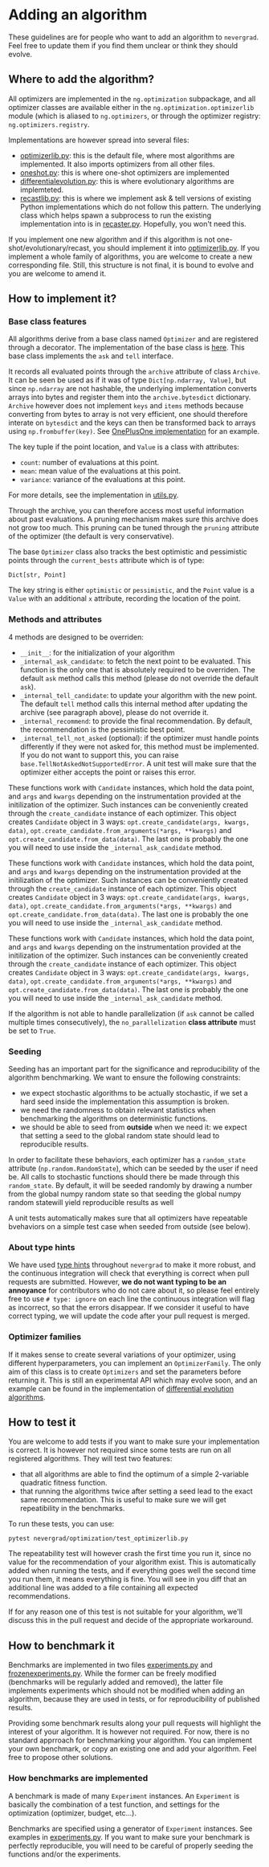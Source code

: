 # Adding an algorithm

These guidelines are for people who want to add an algorithm to `nevergrad`. Feel free to update them if you find them unclear or think they should evolve.

## Where to add the algorithm?

All optimizers are implemented in the `ng.optimization` subpackage, and all optimizer classes are available either in the `ng.optimization.optimizerlib` module (which is aliased to `ng.optimizers`, or through the optimizer registry: `ng.optimizers.registry`.

Implementations are however spread into several files:
- [optimizerlib.py](../nevergrad/optimization/optimizerlib.py): this is the default file, where most algorithms are implemented. It also imports optimizers from all other files.
- [oneshot.py](../nevergrad/optimization/oneshot.py): this is where one-shot optimizers are implemented
- [differentialevolution.py](../nevergrad/optimization/differentialevolution.py): this is where evolutionary algorithms are implemteted.
- [recastlib.py](../nevergrad/optimization/recastlib.py): this is where we implement ask & tell versions of existing Python implementations which do not follow this pattern. The underlying class which helps spawn a subprocess to run the existing implementation into is in [recaster.py](../nevergrad/optimization/recaster.py). Hopefully, you won't need this.

If you implement one new algorithm and if this algorithm is not one-shot/evolutionary/recast, you should implement it into [optimizerlib.py](../nevergrad/optimization/optimizerlib.py). If you implement a whole family of algorithms, you are welcome to create a new corresponding file.
Still, this structure is not final, it is bound to evolve and you are welcome to amend it.


## How to implement it?

### Base class features

All algorithms derive from a base class named `Optimizer` and are registered through a decorator. The implementation of the base class is [here](../nevergrad/optimization/base.py).
This base class implements the `ask` and `tell` interface.

It records all evaluated points through the `archive` attribute of class `Archive`. It can be seen be used as if it was of type `Dict[np.ndarray, Value]`, but since `np.ndarray` are not hashable, the underlying implementation converts arrays into bytes and register them into the `archive.bytesdict` dictionary. `Archive` however does not implement `keys` and `items` methods because converting from bytes to array is not very efficient, one should therefore interate on `bytesdict` and the keys can then be transformed back to arrays using `np.frombuffer(key)`. See [OnePlusOne implementation](../nevergrad/optimization/optimizerlib.py) for an example.


The key tuple if the point location, and `Value` is a class with attributes:
- `count`: number of evaluations at this point.
- `mean`: mean value of the evaluations at this point.
- `variance`: variance of the evaluations at this point.

For more details, see the implementation in [utils.py](../nevergrad/optimization/utils.py).

Through the archive, you can therefore access most useful information about past evaluations. A pruning mechanism makes sure this archive does
not grow too much. This pruning can be tuned through the `pruning` attribute of the optimizer (the default is very conservative).

The base `Optimizer` class also tracks the best optimistic and pessimistic points through the `current_bests` attribute which is of type:
```
Dict[str, Point]
```
The key string is either `optimistic` or `pessimistic`, and the `Point` value is a `Value` with an additional `x` attribute, recording the location of the point.

### Methods and attributes

4 methods are designed to be overriden:
- `__init__`: for the initialization of your algorithm
- `_internal_ask_candidate`: to fetch the next point to be evaluated. This function is the only one that is absolutely required to be overriden. The default `ask` method calls this method (please do not override the default `ask`).
- `_internal_tell_candidate`: to update your algorithm with the new point. The default `tell` method calls this internal method after updating the archive (see paragraph above), please do not override it.
- `_internal_recommend`: to provide the final recommendation. By default, the recommendation is the pessimistic best point.
- `_internal_tell_not_asked` (optional): if the optimizer must handle points differently if they were not asked for, this method must be implemented. If you do not want to support this, you can raise `base.TellNotAskedNotSupportedError`. A unit test will make sure that the optimizer either accepts the point or raises this error.

These functions work with `Candidate` instances, which hold the data point, and `args` and `kwargs` depending on the instrumentation provided at the initilization of the optimizer. Such instances can be conveniently created through the `create_candidate` instance of each optimizer. This object creates `Candidate` object in 3 ways: `opt.create_candidate(args, kwargs, data)`, `opt.create_candidate.from_arguments(*args, **kwargs)` and `opt.create_candidate.from_data(data)`. The last one is probably the one you will need to use inside the `_internal_ask_candidate` method.


These functions work with `Candidate` instances, which hold the data point, and `args` and `kwargs` depending on the instrumentation provided at the initilization of the optimizer. Such instances can be conveniently created through the `create_candidate` instance of each optimizer. This object creates `Candidate` object in 3 ways: `opt.create_candidate(args, kwargs, data)`, `opt.create_candidate.from_arguments(*args, **kwargs)` and `opt.create_candidate.from_data(data)`. The last one is probably the one you will need to use inside the `_internal_ask_candidate` method.



These functions work with `Candidate` instances, which hold the data point, and `args` and `kwargs` depending on the instrumentation provided at the initilization of the optimizer. Such instances can be conveniently created through the `create_candidate` instance of each optimizer. This object creates `Candidate` object in 3 ways: `opt.create_candidate(args, kwargs, data)`, `opt.create_candidate.from_arguments(*args, **kwargs)` and `opt.create_candidate.from_data(data)`. The last one is probably the one you will need to use inside the `_internal_ask_candidate` method.



If the algorithm is not able to handle parallelization (if `ask` cannot be called multiple times consecutively), the `no_parallelization` **class attribute** must be set to `True`.



### Seeding

Seeding has an important part for the significance and reproducibility of the algorithm benchmarking. We want to ensure the following constraints:
- we expect stochastic algorithms to be actually stochastic, if we set a hard seed inside the implementation this assumption is broken.
- we need the randomness to obtain relevant statistics when benchmarking the algorithms on deterministic functions.
- we should be able to seed from **outside** when we need it: we expect that setting a seed to the global random state should lead to
reproducible results.

In order to facilitate these behaviors, each optimizer has a `random_state` attribute (`np.random.RandomState`), which can be seeded by the
user if need be. All calls to stochastic functions should there be made through this `random_state`.
By default, it will be seeded randomly by drawing a number from the global numpy random state so
that seeding the global numpy random statewill yield reproducible results as well

A unit tests automatically makes sure that all optimizers have repeatable bvehaviors on a simple test case when seeded from outside (see below).


### About type hints

We have used [type hints](https://docs.python.org/3/library/typing.html) throughout `nevergrad` to make it more robust, and the continuous integration will check that everything is correct when pull requests are submitted. However, **we do not want typing to be an annoyance** for contributors who do not care about it, so please feel entirely free to use `# type: ignore` on each line the continuous integration will flag as incorrect, so that the errors disappear. If we consider it useful to have correct typing, we will update the code after your pull request is merged.


### Optimizer families

If it makes sense to create several variations of your optimizer, using different hyperparameters, you can implement an `OptimizerFamily`. The only aim of this class is to create `Optimizers` and set the parameters before returning it. This is still an experimental API which may evolve soon, and an example can be found in the implementation of [differential evolution algorithms](../nevergrad/optimization/differentialevolution.py).

## How to test it

You are welcome to add tests if you want to make sure your implementation is correct. It is however not required since some tests are run on all registered algorithms. They will test two features:
- that all algorithms are able to find the optimum of a simple 2-variable quadratic fitness function.
- that running the algorithms twice after setting a seed lead to the exact same recommendation. This is useful to make sure we will get repeatibility in the benchmarks.

To run these tests, you can use:
```
pytest nevergrad/optimization/test_optimizerlib.py
```

The repeatability test will however crash the first time you run it, since no value for the recommendation of your algorithm exist. This is automatically added when running the tests, and if everything goes well the second time you run them, it means everything is fine. You will see in you diff that an additional line was added to a file containing all expected recommendations.

If for any reason one of this test is not suitable for your algorithm, we'll discuss this in the pull request and decide of the appropriate workaround.

## How to benchmark it

Benchmarks are implemented in two files [experiments.py](../nevergrad/benchmark/experiments.py) and [frozenexperiments.py](../nevergrad/benchmark/frozenexperiments.py).
While the former can be freely modified (benchmarks will be regularly added and removed), the latter file implements experiments which should not be modified when adding an algorithm, because they are used in tests, or for reproducibility of published results.

Providing some benchmark results along your pull requests will highlight the interest of your algorithm. It is however not required. For now, there is no standard apprroach for benchmarking your algorithm. You can implement your own benchmark, or copy an existing one and add your algorithm. Feel free to propose other solutions.

### How benchmarks are implemented

A benchmark is made of many `Experiment` instances.  An `Experiment` is basically the combination of a test function, and settings for the optimization (optimizer, budget, etc...).

Benchmarks are specified using a generator of `Experiment` instances. See examples in [experiments.py](../nevergrad/benchmark/experiments.py). If you want to make sure your benchmark is perfectly reproducible, you will need to be careful of properly seeding the functions and/or the experiments.
